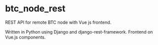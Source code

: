 # btc_node_rest
REST API for remote BTC node with Vue js frontend.

Written in Python using Django and django-rest-framework. Frontend on Vue.js components.
